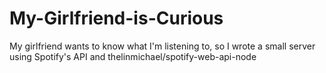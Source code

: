 # My-Girlfriend-is-Curious
My girlfriend wants to know what I'm listening to, so I wrote a small server using Spotify's API and thelinmichael/spotify-web-api-node
